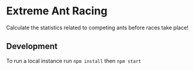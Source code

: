 # Extreme Ant Racing

Calculate the statistics related to competing ants before races take place!

## Development

To run a local instance run ```npm install``` then ```npm start```

